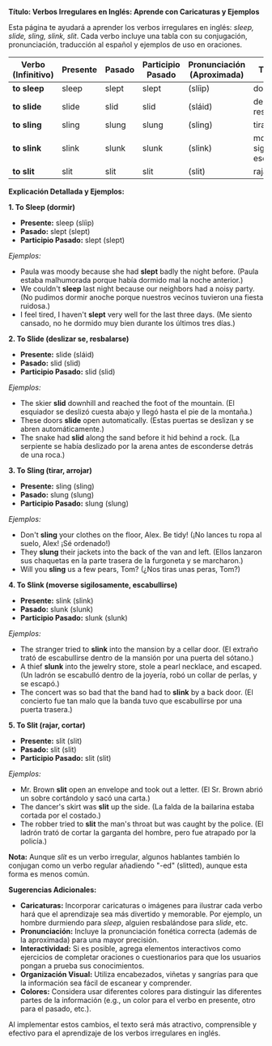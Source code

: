 

**Título: Verbos Irregulares en Inglés: Aprende con Caricaturas y Ejemplos**

Esta página te ayudará a aprender los verbos irregulares en inglés: *sleep, slide, sling, slink, slit*.  Cada verbo incluye una tabla con su conjugación, pronunciación, traducción al español y ejemplos de uso en oraciones.

| Verbo (Infinitivo) | Presente       | Pasado          | Participio Pasado | Pronunciación (Aproximada) | Traducción             |
| ------------------- | -------------- | --------------- | ------------------- | ------------------------- | ----------------------- |
| **to sleep**        | sleep          | slept           | slept               | (slíip)                   | dormir                  |
| **to slide**        | slide          | slid            | slid                | (sláid)                   | deslizar se, resbalarse |
| **to sling**        | sling          | slung           | slung               | (sling)                   | tirar, arrojar          |
| **to slink**        | slink          | slunk           | slunk               | (slink)                   | moverse sigilosamente, escabullirse |
| **to slit**         | slit           | slit            | slit                | (slit)                    | rajar, cortar           |

**Explicación Detallada y Ejemplos:**

**1. To Sleep (dormir)**

*   **Presente:** sleep (slíip)
*   **Pasado:** slept (slept)
*   **Participio Pasado:** slept (slept)

*Ejemplos:*

*   Paula was moody because she had **slept** badly the night before. (Paula estaba malhumorada porque había dormido mal la noche anterior.)
*   We couldn't **sleep** last night because our neighbors had a noisy party. (No pudimos dormir anoche porque nuestros vecinos tuvieron una fiesta ruidosa.)
*   I feel tired, I haven't **slept** very well for the last three days. (Me siento cansado, no he dormido muy bien durante los últimos tres días.)

**2. To Slide (deslizar se, resbalarse)**

*   **Presente:** slide (sláid)
*   **Pasado:** slid (slid)
*   **Participio Pasado:** slid (slid)

*Ejemplos:*

*   The skier **slid** downhill and reached the foot of the mountain. (El esquiador se deslizó cuesta abajo y llegó hasta el pie de la montaña.)
*   These doors **slide** open automatically. (Estas puertas se deslizan y se abren automáticamente.)
*   The snake had **slid** along the sand before it hid behind a rock. (La serpiente se había deslizado por la arena antes de esconderse detrás de una roca.)

**3. To Sling (tirar, arrojar)**

*   **Presente:** sling (sling)
*   **Pasado:** slung (slung)
*   **Participio Pasado:** slung (slung)

*Ejemplos:*

*   Don't **sling** your clothes on the floor, Alex. Be tidy! (¡No lances tu ropa al suelo, Alex! ¡Sé ordenado!)
*   They **slung** their jackets into the back of the van and left. (Ellos lanzaron sus chaquetas en la parte trasera de la furgoneta y se marcharon.)
*   Will you **sling** us a few pears, Tom? (¿Nos tiras unas peras, Tom?)

**4. To Slink (moverse sigilosamente, escabullirse)**

*   **Presente:** slink (slink)
*   **Pasado:** slunk (slunk)
*   **Participio Pasado:** slunk (slunk)

*Ejemplos:*

*   The stranger tried to **slink** into the mansion by a cellar door. (El extraño trató de escabullirse dentro de la mansión por una puerta del sótano.)
*   A thief **slunk** into the jewelry store, stole a pearl necklace, and escaped. (Un ladrón se escabulló dentro de la joyería, robó un collar de perlas, y se escapó.)
*   The concert was so bad that the band had to **slink** by a back door. (El concierto fue tan malo que la banda tuvo que escabullirse por una puerta trasera.)

**5. To Slit (rajar, cortar)**

*   **Presente:** slit (slit)
*   **Pasado:** slit (slit)
*   **Participio Pasado:** slit (slit)

*Ejemplos:*

*   Mr. Brown **slit** open an envelope and took out a letter. (El Sr. Brown abrió un sobre cortándolo y sacó una carta.)
*   The dancer's skirt was **slit** up the side. (La falda de la bailarina estaba cortada por el costado.)
*   The robber tried to **slit** the man's throat but was caught by the police. (El ladrón trató de cortar la garganta del hombre, pero fue atrapado por la policía.)

**Nota:** Aunque *slit* es un verbo irregular, algunos hablantes también lo conjugan como un verbo regular añadiendo "-ed" (slitted), aunque esta forma es menos común.

**Sugerencias Adicionales:**

*   **Caricaturas:**  Incorporar caricaturas o imágenes para ilustrar cada verbo hará que el aprendizaje sea más divertido y memorable. Por ejemplo, un hombre durmiendo para *sleep*, alguien resbalándose para *slide*, etc.
*   **Pronunciación:** Incluye la pronunciación fonética correcta (además de la aproximada) para una mayor precisión.
*   **Interactividad:** Si es posible, agrega elementos interactivos como ejercicios de completar oraciones o cuestionarios para que los usuarios pongan a prueba sus conocimientos.
*   **Organización Visual:** Utiliza encabezados, viñetas y sangrías para que la información sea fácil de escanear y comprender.
*   **Colores:**  Considera usar diferentes colores para distinguir las diferentes partes de la información (e.g., un color para el verbo en presente, otro para el pasado, etc.).

Al implementar estos cambios, el texto será más atractivo, comprensible y efectivo para el aprendizaje de los verbos irregulares en inglés.
